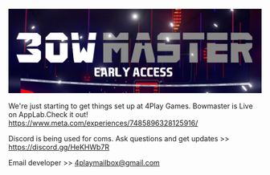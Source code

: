 ![](Assets/Images/MiniLandscape_1080.png)

We're just starting to get things set up at 4Play Games. Bowmaster is Live on AppLab.Check it out!
https://www.meta.com/experiences/7485896328125916/

Discord is being used for coms. 
Ask questions and get updates >>
https://discord.gg/HeKHWb7R

Email developer >>
4playmailbox@gmail.com




